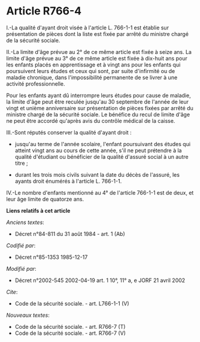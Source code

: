 # Article R766-4

I.-La qualité d'ayant droit visée à l'article L. 766-1-1 est établie sur présentation de pièces dont la liste est fixée par
arrêté du ministre chargé de la sécurité sociale. 

II.-La limite d'âge prévue au 2° de ce même article est fixée à seize ans. La limite d'âge prévue au 3° de ce même article
est fixée à dix-huit ans pour les enfants placés en apprentissage et à vingt ans pour les enfants qui poursuivent leurs
études et ceux qui sont, par suite d'infirmité ou de maladie chronique, dans l'impossibilité permanente de se livrer à une
activité professionnelle. 

Pour les enfants ayant dû interrompre leurs études pour cause de maladie, la limite d'âge peut être reculée jusqu'au 30
septembre de l'année de leur vingt et unième anniversaire sur présentation de pièces fixées par arrêté du ministre chargé de
la sécurité sociale. Le bénéfice du recul de limite d'âge ne peut être accordé qu'après avis du contrôle médical de la
caisse. 

III.-Sont réputés conserver la qualité d'ayant droit :

- jusqu'au terme de l'année scolaire, l'enfant poursuivant des études qui atteint vingt ans au cours de cette année, s'il ne
peut prétendre à la qualité d'étudiant ou bénéficier de la qualité d'assuré social à un autre titre ;

- durant les trois mois civils suivant la date du décès de l'assuré, les ayants droit énumérés à l'article L. 766-1-1. 

IV.-Le nombre d'enfants mentionné au 4° de l'article 766-1-1 est de deux, et leur âge limite de quatorze ans.

**Liens relatifs à cet article**

_Anciens textes_:

  - Décret n°84-811 du 31 août 1984 - art. 1 (Ab)

_Codifié par_:

  - Décret n°85-1353 1985-12-17

_Modifié par_:

  - Décret n°2002-545 2002-04-19 art. 1 10°, 11° a, e JORF 21 avril 2002

_Cite_:

  - Code de la sécurité sociale. - art. L766-1-1 (V)

_Nouveaux textes_:

  - Code de la sécurité sociale. - art. R766-7 (T)
  - Code de la sécurité sociale. - art. R766-7 (V)
